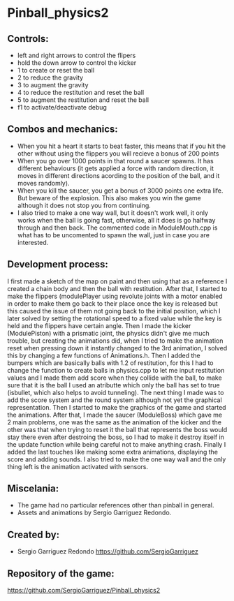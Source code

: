 # Pinball_physics2

## Controls:

 - left and right arrows to control the flipers
 - hold the down arrow to control the kicker
 - 1 to create or reset the ball
 - 2 to reduce the gravity
 - 3 to augment the gravity
 - 4 to reduce the restitution and reset the ball
 - 5 to augment the restitution and reset the ball
 - f1 to activate/deactivate debug

## Combos and mechanics:

 - When you hit a heart it starts to beat faster, this means that if you hit the other without using the flippers you will recieve a bonus of 200 points
 - When you go over 1000 points in that round a saucer spawns. It has different behaviours (it gets applied a force with random direction, it moves in different directions acording
to the position of the ball, and it moves randomly).
 - When you kill the saucer, you get a bonus of 3000 points one extra life. But beware of the explosion. This also makes you win the game although it does not stop you from continuing.
 - I also tried to make a one way wall, but it doesn't work well, it only works when the ball is going fast, otherwise, all it does is go halfway through and then back.
The commented code in ModuleMouth.cpp is what has to be uncomented to spawn the wall, just in case you are interested.

## Development process:

I first made a sketch of the map on paint and then using that as a reference I created a chain body and then the ball with restitution. After that, I started to make the flippers (modulePlayer using revolute 
joints with a motor enabled in order to make them go back to their place once the key is released but this caused the issue of them not going back to the initial position, which I later solved by 
setting the rotational speed to a fixed value while the key is held and the flippers have certain angle. Then I made the kicker (ModulePiston) with a prismatic joint, the physics didn't give me
much trouble, but creating the animations did, when I tried to make the animation reset when pressing down it instantly changed to the 3rd animation, I solved this by changing
a few functions of Animations.h. Then I added the bumpers which are basically balls with 1.2 of restitution, for this I had to change the function to create balls in physics.cpp to let me input restitution
values and I made them add score when they collide with the ball, to make sure that it is the ball I used an atributte which only the ball has set to true (isbullet, which also helps to avoid tunneling).
The next thing I made was to add the score system and the round system although not yet the graphical representation. Then I started to make the graphics of the game and started the animations.
After that, I made the saucer (ModuleBoss) which gave me 2 main problems, one was the same as the animation of the kicker and the other was that when trying to reset it the ball that represents the boss
would stay there even after destroing the boss, so I had to make it destroy itself in the update function while being careful not to make anything crash. Finally I added the last touches like making some
extra animations, displaying the score and adding sounds. I also tried to make the one way wall and the only thing left is the animation activated with sensors.

## Miscelania:

 - The game had no particular references other than pinball in general.
 - Assets and animations by Sergio Garriguez Redondo.

## Created by:

 - Sergio Garriguez Redondo https://github.com/SergioGarriguez

## Repository of the game:

https://github.com/SergioGarriguez/Pinball_physics2
